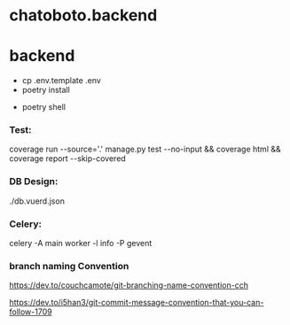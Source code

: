 # chatoboto.backend
# backend

- cp .env.template .env
- poetry install
<!-- - docker compose up -d -->
- poetry shell
### Test:

coverage run --source='.' manage.py test --no-input && coverage html && coverage report --skip-covered

### DB Design:

./db.vuerd.json

### Celery:

celery -A main worker -l info -P gevent

### branch naming Convention

https://dev.to/couchcamote/git-branching-name-convention-cch

https://dev.to/i5han3/git-commit-message-convention-that-you-can-follow-1709
